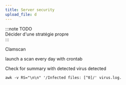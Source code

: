 ```yaml
---
title: Server security
upload_file: d
---
```

:::note TODO\
D﻿écider d'une stratégie propre\
:::

C﻿lamscan

l﻿aunch a scan every day with crontab

C﻿heck for summary with detected virus detected

```shell
awk -v RS="\n\n" '/Infected files: [^0]/' virus.log.
```